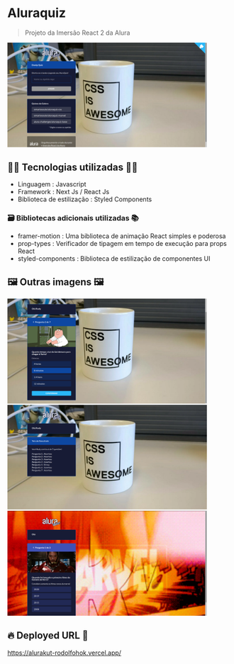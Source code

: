 # Aluraquiz

> Projeto da Imersão React 2 da Alura

<img src="https://raw.githubusercontent.com/rodolfoHOk/portfolio-img/main/images/aluraquiz-1.png" alt="Aluraquiz Img1" width="450"/>

## 👨‍💻 Tecnologias utilizadas 👩‍💻

- Linguagem : Javascript
- Framework : Next Js / React Js
- Biblioteca de estilização : Styled Components

### 🗃️ Bibliotecas adicionais utilizadas 📚

- framer-motion : Uma biblioteca de animação React simples e poderosa
- prop-types : Verificador de tipagem em tempo de execução para props React
- styled-components : Biblioteca de estilização de componentes UI

## 🖼️ Outras imagens 🖼️

<img src="https://raw.githubusercontent.com/rodolfoHOk/portfolio-img/main/images/aluraquiz-3.png" alt="Aluraquiz Img3" width="450"/>

<img src="https://raw.githubusercontent.com/rodolfoHOk/portfolio-img/main/images/aluraquiz-4.png" alt="Aluraquiz Img4" width="450"/>

<img src="https://raw.githubusercontent.com/rodolfoHOk/portfolio-img/main/images/aluraquiz-5.png" alt="Aluraquiz Img5" width="450"/>

## 🔥 Deployed URL 🔗

https://alurakut-rodolfohok.vercel.app/
